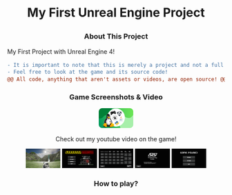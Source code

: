 # <p align="center"> My First Unreal Engine Project </p>

### <p align="center"> About This Project </p>

My First Project with Unreal Engine 4!

```diff
- It is important to note that this is merely a project and not a full game!
- Feel free to look at the game and its source code! 
@@ All code, anything that aren't assets or videos, are open source! @@
```

### <p align="center"> Game Screenshots & Video </p>

<p align="center"> 
<img src="https://github.com/Lin8x/unrealproject-firstproject/blob/main/readmeimages/YouTubeChannel.png?raw=true" alt="youtubechannel" width="16%" height="9%"></p>

<p align="center"> Check out my youtube video on the game!</p> <p align="center">

  <img src="https://github.com/Lin8x/unrealproject-firstproject/blob/main/readmeimages/Screenshot1.png?raw=true" alt="youtubechannel" width="16%" height="9%"> 
  
  <img src="https://github.com/Lin8x/unrealproject-firstproject/blob/main/readmeimages/Screenshot2.png?raw=true" alt="youtubechannel" width="16%" height="9%"> 
  
  <img src="https://github.com/Lin8x/unrealproject-firstproject/blob/main/readmeimages/Screenshot3.png?raw=true" alt="youtubechannel" width="16%" height="9%"> 
  
  <img src="https://github.com/Lin8x/unrealproject-firstproject/blob/main/readmeimages/Screenshot4.png?raw=true" alt="youtubechannel" width="16%" height="9%"> 
  
  <img src="https://github.com/Lin8x/unrealproject-firstproject/blob/main/readmeimages/Screenshot5.png?raw=true" alt="youtubechannel" width="16%" height="9%"> 
  
</p>

### <p align="center"> How to play? </p>

